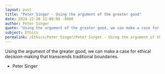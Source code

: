 ```yaml
---
layout: post
title: "Peter Singer - Using the argument of the greater good"
date: 2024-12-28 12:00:00 -0000
author: Peter Singer
quote: "Using the argument of the greater good, we can make a case for ethical decision-making that transcends traditional boundaries."
subject: Ethics
permalink: /Ethics/Peter Singer/Peter Singer - Using the argument of the greater good
---
```


Using the argument of the greater good, we can make a case for ethical decision-making that transcends traditional boundaries.

- Peter Singer
